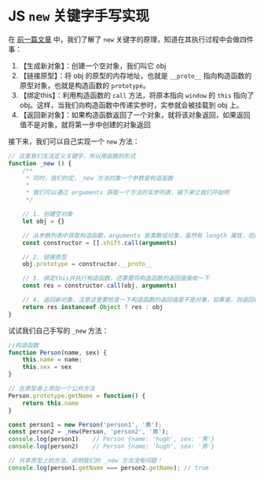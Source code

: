 # JS `new` 关键字手写实现

在 [前一篇文章](./new%20关键字的原理.md) 中，我们了解了 `new` 关键字的原理，知道在其执行过程中会做四件事：

1. 【生成新对象】：创建一个空对象，我们叫它 obj
2. 【链接原型】：将 obj 的原型的内存地址，也就是 `__proto__` 指向构造函数的原型对象，也就是构造函数的 `prototype`。
3. 【绑定this】：利用构造函数的 `call` 方法，将原本指向 `window` 的 `this` 指向了 obj。这样，当我们向构造函数中传递实参时，实参就会被挂载到 obj 上。
4. 【返回新对象】：如果构造函数返回了一个对象，就将该对象返回，如果返回值不是对象，就将第一步中创建的对象返回

接下来，我们可以自己实现一个 `new` 方法：

```js
// 这里我们无法定义关键字，所以用函数的形式
function _new () {
    /**
     * 同时，我们约定，_new 方法的第一个参数是构造函数
     * 
     * 我们可以通过 arguments 获取一个方法的实参列表，接下来让我们开始吧
     */

    // 1. 创建空对象
    let obj = {}

    // 从参数列表中获取构造函数，arguments 是类数组对象，虽然有 length 属性，但是没有 shift 方法，故通过 call 方法改变执行上下文调用 shift 方法
    const constructor = [].shift.call(arguments)

    // 2. 链接原型
    obj.prototype = constructor.__proto__

    // 3. 绑定this并执行构造函数，还需要将构造函数的返回值接收一下
    const res = constructor.call(obj, arguments)

    // 4. 返回新对象，注意这里要检查一下构造函数的返回值是不是对象，如果是，则返回构造函数得到的对象
    return res instanceof Object ? res : obj
}
```

试试我们自己手写的 `_new` 方法：

```js
//构造函数
function Person(name, sex) {
    this.name = name;
    this.sex = sex
}

// 在原型身上添加一个公共方法
Person.prototype.getName = function() {
    return this.name
}

const person1 = new Person('person1', '男');
const person2 = _new(Person, 'person2', '男');
console.log(person1)    // Person {name: 'hugh', sex: '男'}
console.log(person2)    // Person {name: 'hugh', sex: '男'}

// 共享原型上的方法，说明我们的 _new 方法没有问题！
console.log(person1.getName === person2.getName); // true
```
